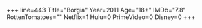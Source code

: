 +++
line=443
Title="Borgia"
Year=2011
Age="18+"
IMDb="7.8"
RottenTomatoes=""
Netflix=1
Hulu=0
PrimeVideo=0
Disney=0
+++

